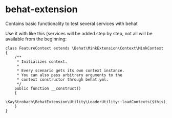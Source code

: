 # behat-extension

Contains basic functionality to test several services with behat

Use it with like this (services will be added step by step, not all will be available from the beginning:

```
class FeatureContext extends \Behat\MinkExtension\Context\MinkContext
{
    /**
     * Initializes context.
     *
     * Every scenario gets its own context instance.
     * You can also pass arbitrary arguments to the
     * context constructor through behat.yml.
     */
    public function __construct()
    {
        \KayStrobach\BehatExtension\Utility\LoaderUtility::loadContexts($this);
    }
}
```
